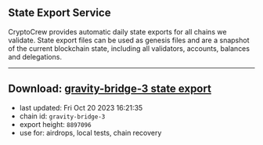 ## State Export Service
CryptoCrew provides automatic daily state exports for all chains we validate. State export files can be used as genesis files and are a snapshot of the current blockchain state, including all validators, accounts, balances and delegations.

---
**Download: [gravity-bridge-3 state export](https://dl.ccvalidators.com/SERVICE/gravitybridge/gravity-bridge-3_export_8897096.json)**
---

- last updated: Fri Oct 20 2023 16:21:35
- chain id: `gravity-bridge-3`
- export height: `8897096`
- use for: airdrops, local tests, chain recovery
